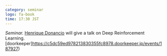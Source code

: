 ```yaml
---
category: seminar
logo: fa-book
time: 17:30 JST
---
```


*Seminar.* [Henrique Donancio](https://www.researchgate.net/profile/Henrique-Donancio-2) will give a talk on Deep Reinforcement Learning. [doorkeeper]https://c5dc59ed978213830355fc8978.doorkeeper.jp/events/187927)
